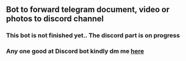 ## Bot to forward telegram document, video or photos to discord channel

### This bot is not finished yet.. The discord part is on progress
### Any one good at Discord bot kindly dm me [here](https://t.me/officialbishowb)